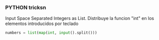 ### PYTHON tricksn

Input Space Separated Integers as List. Distribuye la funcion "int" en los elementos introducidos por teclado
```Python
numbers = list(map(int, input().split()))
```


